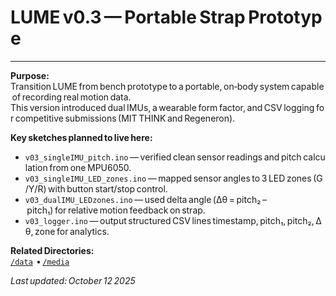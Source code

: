 # LUME v0.3 — Portable Strap Prototype
---
**Purpose:**  
Transition LUME from bench prototype to a portable, on‑body system capable of recording real motion data.  
This version introduced dual IMUs, a wearable form factor, and CSV logging for competitive submissions (MIT THINK and Regeneron).

**Key sketches planned to live here:**
- `v03_singleIMU_pitch.ino` — verified clean sensor readings and pitch calculation from one MPU6050.
- `v03_singleIMU_LED_zones.ino` — mapped sensor angles to 3 LED zones (G/Y/R) with button start/stop control.
- `v03_dualIMU_LEDzones.ino` — used delta angle (Δθ = pitch₂ – pitch₁) for relative motion feedback on strap.
- `v03_logger.ino` — output structured CSV lines timestamp, pitch₁, pitch₂, Δθ, zone for analytics.

**Related Directories:**  
[`/data`](../../data)  • [`/media`](../../media) 

_Last updated: October 12 2025_
